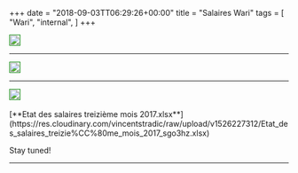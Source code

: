 +++
date = "2018-09-03TT06:29:26+00:00"
title = "Salaires Wari"
tags = [
    "Wari",
    "internal",
]
+++

<div class="container" style="width:auto">
  <a target="blank" href="https://image.ibb.co/niT0WJ/m140_1.jpg">
    <img src="https://image.ibb.co/niT0WJ/m140_1.jpg" style="padding:1px;border:thin solid green;max-width:100%">
  </a>
</div>
<!--more-->

<hr>
<div class="container" style="width:auto">
  <a target="blank" href="https://image.ibb.co/dM97BJ/m140_2.jpg">
    <img src="https://image.ibb.co/dM97BJ/m140_2.jpg" style="padding:1px;border:thin solid green;max-width:100%">
  </a>
</div>
<hr>
<div class="container" style="width:auto">
  <a target="blank" href="https://image.ibb.co/c6JOkd/m140_3.jpg">
    <img src="https://image.ibb.co/c6JOkd/m140_3.jpg" style="padding:1px;border:thin solid green;max-width:100%">
  </a>
</div>
<br>
[**Etat des salaires treizième mois 2017.xlsx**](https://res.cloudinary.com/vincentstradic/raw/upload/v1526227312/Etat_des_salaires_treizie%CC%80me_mois_2017_sgo3hz.xlsx)

Stay tuned!


<hr>
